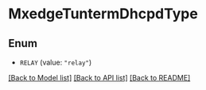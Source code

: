 # MxedgeTuntermDhcpdType

## Enum


* `RELAY` (value: `"relay"`)


[[Back to Model list]](../README.md#documentation-for-models) [[Back to API list]](../README.md#documentation-for-api-endpoints) [[Back to README]](../README.md)



